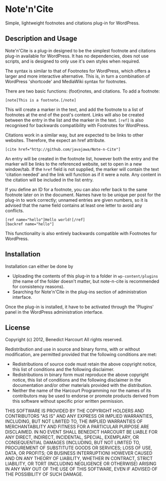 Note'n'Cite
===========

Simple, lightweight footnotes and citations plug-in for WordPress.

Description and Usage
---------------------

Note'n'Cite is a plug-in designed to be the simplest footnote and citations
plug-in available for WordPress. It has no dependencies, does not use scripts,
and is designed to only use it's own styles when required.

The syntax is similar to that of Footnotes for WordPress, which offers a larger
and more interactive alternative. This is, in turn a combination of WordPress
'shortcode' and MediaWiki syntax for footnotes.

There are two basic functions: (foot)notes, and citations.
To add a footnote:

    [note]This is a footnote.[/note]

This will create a marker in the text, and add the footnote to a list of
footnotes at the end of the post's content. Links will also be created between
the entry in the list and the marker in the text.
```[ref]``` is also recognised for backwards compatibility with Footnotes for
WordPress.

Citations work in a similar way, but are expected to be links to other websites.
Therefore, the expect an href attribute.

    [cite href="http://github.com/javajawa/Note-n-Cite"]

An entry will be created in the footnote list, however both the entry and the
marker will be links to the referenced website, set to open in a new window/tab.
If the `href` field is not supplied, the marker will contain the text 'citation
needed' and the link will function as if it were a note.
Any content in the citation will be included in the list entry.

If you define an ID for a footnote, you can also refer back to the same footnote
later on in the document. Names have to be unique per post for the plug-in to
work correctly; unnamed entries are given numbers, so it is advised that the
name field contains at least one letter to avoid any conflicts.

    [ref name="hello"]Hello world![/ref]
    [backref name="hello"]

This functionality is also entirely backwards compatible with Footnotes for
WordPress.

Installation
------------

Installation can either be done by
* Uploading the contents of this plug-in to a folder in ```wp-content/plugins```
(the name of the folder doesn't matter, but note-n-cite is recommended for
consistency reasons).
* Searching for Note'n'Cite in the plug-ins section of administration interface.

Once the plug-in is installed, it have to be activated through the 'Plugins'
panel in the WordPress administration interface.

License
-------

Copyright (c) 2012, Benedict Harcourt
All rights reserved.

Redistribution and use in source and binary forms, with or without
modification, are permitted provided that the following conditions are met:
 * Redistributions of source code must retain the above copyright
notice, this list of conditions and the following disclaimer.
 * Redistributions in binary form must reproduce the above copyright
notice, this list of conditions and the following disclaimer in the
documentation and/or other materials provided with the distribution.
 * Neither the name of the Harcourt Programming nor the
names of its contributors may be used to endorse or promote products
derived from this software without specific prior written permission.

THIS SOFTWARE IS PROVIDED BY THE COPYRIGHT HOLDERS AND CONTRIBUTORS "AS IS" AND
ANY EXPRESS OR IMPLIED WARRANTIES, INCLUDING, BUT NOT LIMITED TO, THE IMPLIED
WARRANTIES OF MERCHANTABILITY AND FITNESS FOR A PARTICULAR PURPOSE ARE
DISCLAIMED. IN NO EVENT SHALL BENEDICT HARCOURT BE LIABLE FOR ANY
DIRECT, INDIRECT, INCIDENTAL, SPECIAL, EXEMPLARY, OR CONSEQUENTIAL DAMAGES
(INCLUDING, BUT NOT LIMITED TO, PROCUREMENT OF SUBSTITUTE GOODS OR SERVICES;
LOSS OF USE, DATA, OR PROFITS; OR BUSINESS INTERRUPTION) HOWEVER CAUSED AND
ON ANY THEORY OF LIABILITY, WHETHER IN CONTRACT, STRICT LIABILITY, OR TORT
(INCLUDING NEGLIGENCE OR OTHERWISE) ARISING IN ANY WAY OUT OF THE USE OF THIS
SOFTWARE, EVEN IF ADVISED OF THE POSSIBILITY OF SUCH DAMAGE.

